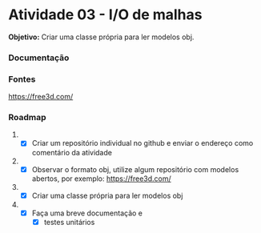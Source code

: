 # Atividade 03 - I/O de malhas
**Objetivo:** Criar uma classe própria para ler modelos obj.

### Documentação

### Fontes
https://free3d.com/ <br>

### Roadmap
1) - [x] Criar um repositório individual no github e enviar o endereço como comentário da atividade
2) - [x] Observar o formato obj, utilize algum repositório com modelos abertos, por exemplo: https://free3d.com/
3) - [x] Criar uma classe própria para ler modelos obj
4) - [x] Faça uma breve documentação e
        - [x] testes unitários